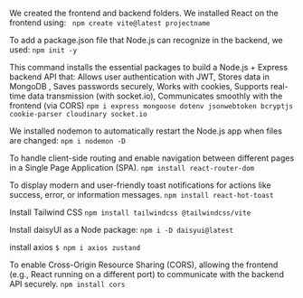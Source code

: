 We created the frontend and backend folders.
We installed React on the frontend using:
`` npm create vite@latest projectname``

To add a package.json file that Node.js can recognize in the backend, we used:
`` npm init -y ``

This command installs the essential packages to build a Node.js + Express backend API that:
Allows user authentication with JWT,
Stores data in MongoDB ,
Saves passwords securely,
Works with cookies,
Supports real-time data transmission (with socket.io),
Communicates smoothly with the frontend (via CORS)
`` npm i express mongoose dotenv jsonwebtoken bcryptjs cookie-parser cloudinary socket.io ``

We installed nodemon to automatically restart the Node.js app when files are changed:
`` npm i nodemon -D ``


To handle client-side routing and enable navigation between different pages in a Single Page Application (SPA).
`npm install react-router-dom`

To display modern and user-friendly toast notifications for actions like success, error, or information messages.
`npm install react-hot-toast`

Install Tailwind CSS
`npm install tailwindcss @tailwindcss/vite`

Install daisyUI as a Node package:
`npm i -D daisyui@latest`

install axios
`$ npm i axios zustand`

To enable Cross-Origin Resource Sharing (CORS), allowing the frontend (e.g., React running on a different port) to communicate with the backend API securely.
`npm install cors`